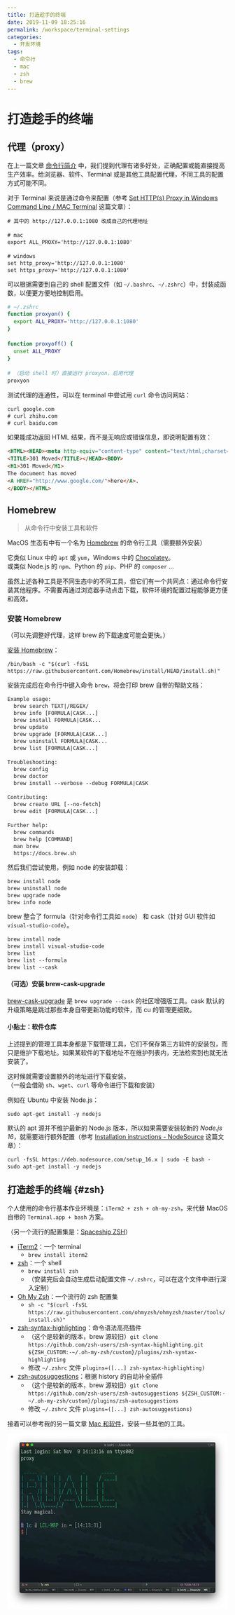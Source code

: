 ```yaml
---
title: 打造趁手的终端
date: 2019-11-09 18:25:16
permalink: /workspace/terminal-settings
categories:
  - 开发环境
tags:
  - 命令行
  - mac
  - zsh
  - brew
---
```


# 打造趁手的终端

## 代理（proxy）

在上一篇文章 [命令行简介](/workspace/introduction-to-terminal) 中，我们提到代理有诸多好处，正确配置或能直接提高生产效率。给浏览器、软件、Terminal 或是其他工具配置代理，不同工具的配置方式可能不同。

对于 Terminal 来说是通过命令来配置（参考 [Set HTTP(s) Proxy in Windows Command Line / MAC Terminal](https://itectec.com/set-https-proxy-in-windows-command-line-environment/) 这篇文章）：

```shell
# 其中的 http://127.0.0.1:1080 改成自己的代理地址

# mac
export ALL_PROXY='http://127.0.0.1:1080'

# windows
set http_proxy='http://127.0.0.1:1080'
set https_proxy='http://127.0.0.1:1080'
```

可以根据需要到自己的 shell 配置文件（如 `~/.bashrc`、`~/.zshrc`）中，封装成函数，以便更方便地控制启用。

```bash
# ~/.zshrc
function proxyon() {
  export ALL_PROXY='http://127.0.0.1:1080'
}

function proxyoff() {
  unset ALL_PROXY
}

# （启动 shell 时）直接运行 proxyon，启用代理
proxyon
```

测试代理的连通性，可以在 terminal 中尝试用 `curl` 命令访问网站：

```shell
curl google.com
# curl zhihu.com
# curl baidu.com
```

如果能成功返回 HTML 结果，而不是无响应或错误信息，即说明配置有效：

<!-- prettier-ignore -->
```html
<HTML><HEAD><meta http-equiv="content-type" content="text/html;charset=utf-8">
<TITLE>301 Moved</TITLE></HEAD><BODY>
<H1>301 Moved</H1>
The document has moved
<A HREF="http://www.google.com/">here</A>.
</BODY></HTML>
```

## Homebrew

> 从命令行中安装工具和软件

MacOS 生态有中有一个名为 [Homebrew](https://brew.sh/) 的命令行工具（需要额外安装）

它类似 Linux 中的 `apt` 或 `yum`，Windows 中的 [Chocolatey](https://chocolatey.org/)。  
或类似 Node.js 的 `npm`、Python 的 `pip`、PHP 的 `composer` …

虽然上述各种工具是不同生态中的不同工具，但它们有一个共同点：通过命令行安装其他程序。不需要再通过浏览器手动点击下载，软件环境的配置过程能够更方便和高效。

### 安装 Homebrew

（可以先调整好代理，这样 brew 的下载速度可能会更快。）

[安装 Homebrew](https://brew.sh/)：

```shell
/bin/bash -c "$(curl -fsSL https://raw.githubusercontent.com/Homebrew/install/HEAD/install.sh)"
```

安装完成后在命令行中键入命令 `brew`，将会打印 brew 自带的帮助文档：

```shell
Example usage:
  brew search TEXT|/REGEX/
  brew info [FORMULA|CASK...]
  brew install FORMULA|CASK...
  brew update
  brew upgrade [FORMULA|CASK...]
  brew uninstall FORMULA|CASK...
  brew list [FORMULA|CASK...]

Troubleshooting:
  brew config
  brew doctor
  brew install --verbose --debug FORMULA|CASK

Contributing:
  brew create URL [--no-fetch]
  brew edit [FORMULA|CASK...]

Further help:
  brew commands
  brew help [COMMAND]
  man brew
  https://docs.brew.sh
```

然后我们尝试使用，例如 node 的安装卸载：

```shell
brew install node
brew uninstall node
brew upgrade node
brew info node
```

brew 整合了 formula（针对命令行工具如 `node`） 和 cask（针对 GUI 软件如 `visual-studio-code`）。

```shell
brew install node
brew install visual-studio-code
brew list
brew list --formula
brew list --cask
```

#### （可选）安装 brew-cask-upgrade

[brew-cask-upgrade](https://github.com/buo/homebrew-cask-upgrade) 是 `brew upgrade --cask` 的社区增强版工具。cask 默认的升级策略是跳过那些本身自带更新功能的软件，而 cu 的管理更细致。

#### 小贴士：软件仓库

上述提到的管理工具本身都是下载管理工具，它们不保存第三方软件的安装包，而只是维护下载地址。如果某软件的下载地址不在维护列表内，无法检索到也就无法安装了。

这时候就需要设置额外的地址进行下载安装。  
（一般会借助 `sh`、`wget`、`curl` 等命令进行下载和安装）

例如在 Ubuntu 中安装 Node.js：

```shell
sudo apt-get install -y nodejs
```

默认的 apt 源并不维护最新的 Node.js 版本，所以如果需要安装较新的 _Node.js 16_，就需要进行额外配置（参考 [Installation instructions - NodeSource](https://github.com/nodesource/distributions/blob/master/README.md#debinstall) 这篇文章）：

```shell
curl -fsSL https://deb.nodesource.com/setup_16.x | sudo -E bash -
sudo apt-get install -y nodejs
```

## 打造趁手的终端 {#zsh}

个人使用的命令行基本作业环境是：`iTerm2 + zsh + oh-my-zsh`，来代替 MacOS 自带的 `Terminal.app + bash` 方案。

（另一个流行的配置集是：[Spaceship ZSH](https://github.com/denysdovhan/spaceship-prompt)）

- [iTerm2](https://iterm2.com/)：一个 terminal
  - `brew install iterm2`
- [zsh](https://github.com/ohmyzsh/ohmyzsh/wiki/Installing-ZSH#how-to-install-zsh-on-many-platforms)：一个 shell
  - `brew install zsh`
  - （安装完后会自动生成启动配置文件 `~/.zshrc`，可以在这个文件中进行深入定制）
- [Oh My Zsh](https://github.com/ohmyzsh/ohmyzsh#getting-started)：一个流行的 zsh 配置集
  - `sh -c "$(curl -fsSL https://raw.githubusercontent.com/ohmyzsh/ohmyzsh/master/tools/install.sh)"`
- [zsh-syntax-highlighting](https://github.com/zsh-users/zsh-syntax-highlighting/blob/master/INSTALL.md#oh-my-zsh)：命令语法高亮插件
  - （这个是较新的版本，brew 源较旧）`git clone https://github.com/zsh-users/zsh-syntax-highlighting.git ${ZSH_CUSTOM:-~/.oh-my-zsh/custom}/plugins/zsh-syntax-highlighting`
  - 修改 `~/.zshrc` 文件 `plugins=([...] zsh-syntax-highlighting)`
- [zsh-autosuggestions](https://github.com/zsh-users/zsh-autosuggestions/blob/master/INSTALL.md#oh-my-zsh)：根据 history 的自动补全插件
  - （这个是较新的版本，brew 源较旧）`git clone https://github.com/zsh-users/zsh-autosuggestions ${ZSH_CUSTOM:-~/.oh-my-zsh/custom}/plugins/zsh-autosuggestions`
  - 修改 `~/.zshrc` 文件 `plugins=([...] zsh-autosuggestions)`

接着可以参考我的另一篇文章 [Mac 和软件](/workspace/mac)，安装一些其他的工具。

![iterm2-showcase](./img/iterm2-showcase.png)
